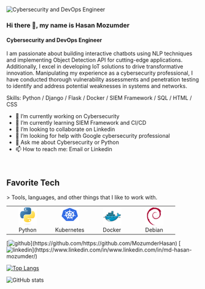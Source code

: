 ![Cybersecurity and DevOps Engineer](https://media.licdn.com/dms/image/C5616AQE8Du7K1GBC4A/profile-displaybackgroundimage-shrink_350_1400/0/1642487181691?e=1700092800&v=beta&t=92XvehaeRTiQcX4O2ZgQeLEWSChmQFAttc83nO1sPHs)
### Hi there 👋, my name is Hasan Mozumder
#### Cybersecurity and DevOps Engineer


I am passionate about building interactive chatbots using NLP techniques and implementing Object Detection API for cutting-edge applications. Additionally, I excel in developing IoT solutions to drive transformative innovation. Manipulating my experience as a cybersecurity professional, I have conducted thorough vulnerability assessments and penetration testing to identify and address potential weaknesses in systems and networks.

Skills: Python / Django / Flask / Docker / SIEM Framework / SQL / HTML / CSS

- 🔭 I’m currently working on Cybersecurity 
- 🌱 I’m currently learning SIEM Framework and CI/CD 
- 👯 I’m looking to collaborate on Linkedin 
- 🤔 I’m looking for help with Google cybersecurity professional 
- 💬 Ask me about Cybersecurity or Python
- 📫 How to reach me: Email or Linkedin 
<br>
<h2 align="left" id="macropower-tech">Favorite Tech</h2>
> Tools, languages, and other things that I like to work with.
<table>
  <tr>
    <td align="center" width="96">
      <a href="#macropower-tech">
        <img src="./img/python-original.svg" width="48" height="48" alt="Python" />
      </a>
      <br>Python
    </td>
    <td align="center" width="96">
      <a href="#macropower-tech" >
        <img src="https://raw.githubusercontent.com/cncf/artwork/master/projects/kubernetes/icon/color/kubernetes-icon-color.svg" width="48" height="48" alt="Kubernetes" />
      </a>
      <br>Kubernetes
    </td>
    <td align="center" width="96"> 
      <a href="#macropower-tech" >
        <img src="./img/docker-original.svg" width="48" height="48" alt="Docker" />
      </a>
      <br>Docker
    </td>
    <td align="center"  width="96">
      <a href="#macropower-tech">
        <img src="./img/debian-original.svg" width="48" height="48" alt="Debian" />
      </a>
      <br>Debian
    </td>

  </tr>
</table>
[<img src='https://cdn.jsdelivr.net/npm/simple-icons@3.0.1/icons/github.svg' alt='github' height='40'>](https://github.com/https://github.com/MozumderHasan)  [<img src='https://cdn.jsdelivr.net/npm/simple-icons@3.0.1/icons/linkedin.svg' alt='linkedin' height='40'>](https://www.linkedin.com/in/www.linkedin.com/in/md-hasan-mozumder/)  

[![Top Langs](https://github-readme-stats.vercel.app/api/top-langs/?username=MozumderHasan)](https://github.com/anuraghazra/github-readme-stats)

![GitHub stats](https://github-readme-stats.vercel.app/api?username=MozumderHasan&show_icons=true&count_private=true)  
